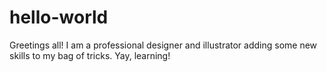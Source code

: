 # hello-world

Greetings all! 
I am a professional designer and illustrator adding some new skills to my bag of tricks. 
Yay, learning!
